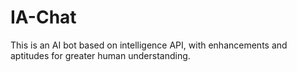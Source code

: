 # IA-Chat


This is an AI bot based on intelligence API, with enhancements and aptitudes for greater human understanding.
